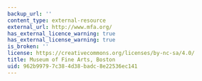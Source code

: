 ```yaml
---
backup_url: ''
content_type: external-resource
external_url: http://www.mfa.org/
has_external_licence_warning: true
has_external_license_warning: true
is_broken: ''
license: https://creativecommons.org/licenses/by-nc-sa/4.0/
title: Museum of Fine Arts, Boston
uid: 962b9979-7c38-4d38-badc-8e22536ec141
---
```

